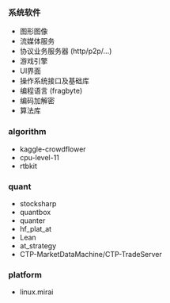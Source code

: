 
### 系统软件

- 图形图像
- 流媒体服务
- 协议业务服务器 (http/p2p/...)
- 游戏引擎
- UI界面
- 操作系统接口及基础库
- 编程语言 (fragbyte)
- 编码加解密
- 算法库

### algorithm

- kaggle-crowdflower
- cpu-level-11
- rtbkit

### quant

- stocksharp
- quantbox
- quanter
- hf_plat_at
- Lean
- at_strategy
- CTP-MarketDataMachine/CTP-TradeServer

### platform

- linux.mirai
